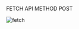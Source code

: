 FETCH API 
METHOD POST

![fetch](https://user-images.githubusercontent.com/102860659/192106334-f15b5130-1d8c-40ef-ab90-a0311e29cb13.png)
